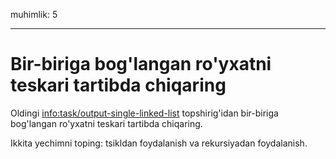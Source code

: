 muhimlik: 5

---

# Bir-biriga bog'langan ro'yxatni teskari tartibda chiqaring

Oldingi <info:task/output-single-linked-list> topshirig'idan bir-biriga bog'langan ro'yxatni teskari tartibda chiqaring.

Ikkita yechimni toping: tsikldan foydalanish va rekursiyadan foydalanish.
